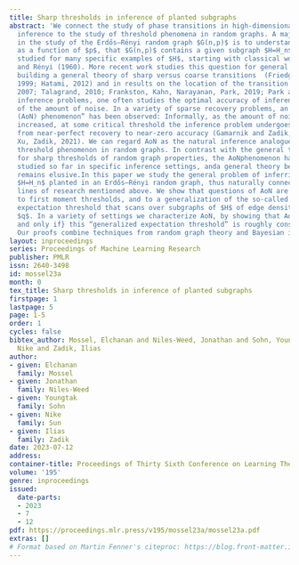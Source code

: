 ```yaml
---
title: Sharp thresholds in inference of planted subgraphs
abstract: 'We connect the study of phase transitions in high-dimensional statistical
  inference to the study of threshold phenomena in random graphs. A major question
  in the study of the Erdős–Rényi random graph $G(n,p)$ is to understand the probability,
  as a function of $p$, that $G(n,p)$ contains a given subgraph $H=H_n$. This was
  studied for many specific examples of $H$, starting with classical work of Erdős
  and Rényi (1960). More recent work studies this question for general $H$, both in
  building a general theory of sharp versus coarse transitions  (Friedgut and Bourgain
  1999; Hatami, 2012) and in results on the location of the transition (Kahn and Kalai,
  2007; Talagrand, 2010; Frankston, Kahn, Narayanan, Park, 2019; Park and Pham, 2022).In
  inference problems, one often studies the optimal accuracy of inference as a function
  of the amount of noise. In a variety of sparse recovery problems, an “all-or-nothing
  (AoN) phenomenon” has been observed: Informally, as the amount of noise is gradually
  increased, at some critical threshold the inference problem undergoes a sharp jump
  from near-perfect recovery to near-zero accuracy (Gamarnik and Zadik, 2017; Reeves,
  Xu, Zadik, 2021). We can regard AoN as the natural inference analogue of the sharp
  threshold phenomenon in random graphs. In contrast with the general theorydeveloped
  for sharp thresholds of random graph properties, the AoNphenomenon has only been
  studied so far in specific inference settings, anda general theory behind its appearance
  remains elusive.In this paper we study the general problem of inferring a graph
  $H=H_n$ planted in an Erdős–Rényi random graph, thus naturally connecting the two
  lines of research mentioned above. We show that questions of AoN are closely connected
  to first moment thresholds, and to a generalization of the so-called Kahn–Kalai
  expectation threshold that scans over subgraphs of $H$ of edge density at least
  $q$. In a variety of settings we characterize AoN, by showing that AoN occurs \emph{if
  and only if} this “generalized expectation threshold” is roughly constant in $q$.
  Our proofs combine techniques from random graph theory and Bayesian inference.'
layout: inproceedings
series: Proceedings of Machine Learning Research
publisher: PMLR
issn: 2640-3498
id: mossel23a
month: 0
tex_title: Sharp thresholds in inference of planted subgraphs
firstpage: 1
lastpage: 5
page: 1-5
order: 1
cycles: false
bibtex_author: Mossel, Elchanan and Niles-Weed, Jonathan and Sohn, Youngtak and Sun,
  Nike and Zadik, Ilias
author:
- given: Elchanan
  family: Mossel
- given: Jonathan
  family: Niles-Weed
- given: Youngtak
  family: Sohn
- given: Nike
  family: Sun
- given: Ilias
  family: Zadik
date: 2023-07-12
address: 
container-title: Proceedings of Thirty Sixth Conference on Learning Theory
volume: '195'
genre: inproceedings
issued:
  date-parts:
  - 2023
  - 7
  - 12
pdf: https://proceedings.mlr.press/v195/mossel23a/mossel23a.pdf
extras: []
# Format based on Martin Fenner's citeproc: https://blog.front-matter.io/posts/citeproc-yaml-for-bibliographies/
---
```

